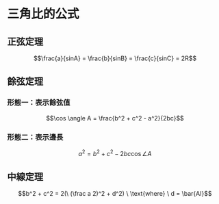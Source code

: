 # 三角比的公式
## 正弦定理 
$$\frac{a}{sinA} = \frac{b}{sinB} = \frac{c}{sinC} = 2R$$

## 餘弦定理
### 形態一：表示餘弦值
$$\cos \angle A = \frac{b^2 + c^2 - a^2}{2bc}$$
### 形態二：表示邊長
$$a^2 = b^2+c^2 - 2bc \cos\angle A$$

## 中線定理
$$b^2 + c^2 = 2(\ (\frac a 2)^2 + d^2) \ \text{where} \ d = \bar{AI}$$